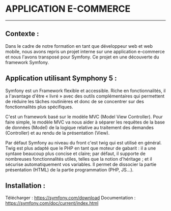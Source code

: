 # APPLICATION E-COMMERCE
***
## Contexte :

Dans le cadre de notre formation en tant que développeur web et web mobile, nous avons repris un projet interne sur une application e-commerce et nous l'avons transposé pour Symfony.
Ce projet en une découverte du framework Symfony.


## Application utilisant Symphony 5 :

Symfony est un Framework flexible et accessible. Riche en fonctionnalités, il a l'avantage d'être « livré » avec des outils complémentaires qui permettent de réduire les tâches routinières et donc de se concentrer sur des fonctionnalités plus spécifiques.

C'est un framework basé sur le modèle MVC (Model View Controller). Pour faire simple, le modèle MVC va nous aider à séparer les requêtes de la base de données (Model) de la logique relative au traitement des demandes (Controller) et au rendu de la présentation (View).

Par défaut Symfony au niveau du front c'est twig qui est utilisé en général.
Twig est plus adapté que le PHP en tant que moteur de gabarit : il a une syntaxe beaucoup plus concise et claire; par défaut, il supporte de nombreuses fonctionnalités utiles, telles que la notion d'héritage ; et il sécurise automatiquement vos variables. Il permet de dissocier la partie présentation (HTML) de la partie programmation (PHP, JS…).


## Installation :

Télécharger : https://symfony.com/download
Documentation : https://symfony.com/doc/current/index.html
